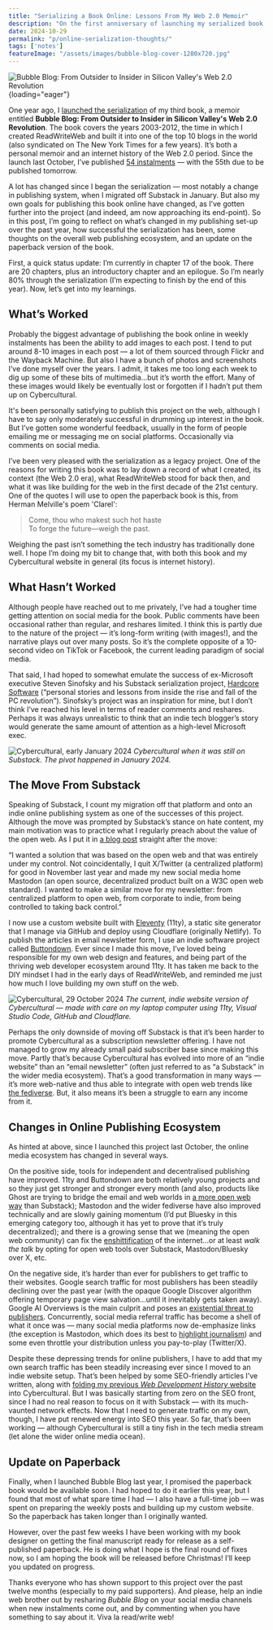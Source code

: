 ```yaml
---
title: "Serializing a Book Online: Lessons From My Web 2.0 Memoir"
description: "On the first anniversary of launching my serialized book, I reflect on what I've learned — including the pros and cons of my pivot from Substack newsletter to indie website."
date: 2024-10-29
permalink: "p/online-serialization-thoughts/"
tags: ['notes']
featureImage: "/assets/images/bubble-blog-cover-1280x720.jpg"
---
```


![Bubble Blog: From Outsider to Insider in Silicon Valley's Web 2.0 Revolution](/assets/images/33d48ded-f999-4173-8440-9d752446428b_3400x2134.jpg "Bubble Blog: From Outsider to Insider in Silicon Valley's Web 2.0 Revolution"){loading="eager"}

One year ago, I [launched the serialization](/p/bubble-blog-web20-memoir/) of my third book, a memoir entitled **Bubble Blog: From Outsider to Insider in Silicon Valley's Web 2.0 Revolution**. The book covers the years 2003-2012, the time in which I created ReadWriteWeb and built it into one of the top 10 blogs in the world (also syndicated on The New York Times for a few years). It’s both a personal memoir and an internet history of the Web 2.0 period. Since the launch last October, I’ve published [54 instalments](/p/roadmap-bubbleblog/) — with the 55th due to be published tomorrow.

A lot has changed since I began the serialization — most notably a change in publishing system, when I migrated off Substack in January. But also my own goals for publishing this book online have changed, as I’ve gotten further into the project (and indeed, am now approaching its end-point). So in this post, I’m going to reflect on what’s changed in my publishing set-up over the past year, how successful the serialization has been, some thoughts on the overall web publishing ecosystem, and an update on the paperback version of the book.

First, a quick status update: I’m currently in chapter 17 of the book. There are 20 chapters, plus an introductory chapter and an epilogue. So I’m nearly 80% through the serialization (I’m expecting to finish by the end of this year). Now, let’s get into my learnings.

## What’s Worked

Probably the biggest advantage of publishing the book online in weekly instalments has been the ability to add images to each post. I tend to put around 8-10 images in each post — a lot of them sourced through Flickr and the Wayback Machine. But also I have a bunch of photos and screenshots I’ve done myself over the years. I admit, it takes me too long each week to dig up some of these bits of multimedia…but it’s worth the effort. Many of these images would likely be eventually lost or forgotten if I hadn’t put them up on Cybercultural.

It's been personally satisfying to publish this project on the web, although I have to say only moderately successful in drumming up interest in the book. But I’ve gotten some wonderful feedback, usually in the form of people emailing me or messaging me on social platforms. Occasionally via comments on social media.

I’ve been very pleased with the serialization as a legacy project. One of the reasons for writing this book was to lay down a record of what I created, its context (the Web 2.0 era), what ReadWriteWeb stood for back then, and what it was like building for the web in the first decade of the 21st century. One of the quotes I will use to open the paperback book is this, from Herman Melville's poem 'Clarel':

> Come, thou who makest such hot haste\
To forge the future—weigh the past.

Weighing the past isn’t something the tech industry has traditionally done well. I hope I’m doing my bit to change that, with both this book and my Cybercultural website in general (its focus is internet history).

## What Hasn’t Worked

Although people have reached out to me privately, I’ve had a tougher time getting attention on social media for the book. Public comments have been occasional rather than regular, and reshares limited. I think this is partly due to the nature of the project — it’s long-form writing (with images!), and the narrative plays out over many posts. So it’s the complete opposite of a 10-second video on TikTok or Facebook, the current leading paradigm of social media.

That said, I had hoped to somewhat emulate the success of ex-Microsoft executive Steven Sinofsky and his Substack serialization project, [Hardcore Software](https://hardcoresoftware.learningbyshipping.com/) (“personal stories and lessons from inside the rise and fall of the PC revolution”). Sinofsky’s project was an inspiration for mine, but I don’t think I’ve reached his level in terms of reader comments and reshares. Perhaps it was always unrealistic to think that an indie tech blogger’s story would generate the same amount of attention as a high-level Microsoft exec.

![Cybercultural, early January 2024](/assets/images/cybercultural-jan24.jpg)
*Cybercultural when it was still on Substack. The pivot happened in January 2024.*

## The Move From Substack

Speaking of Substack, I count my migration off that platform and onto an indie online publishing system as one of the successes of this project. Although the move was prompted by Substack’s stance on hate content, my main motivation was to practice what I regularly preach about the value of the open web. As I put it in [a blog post](https://ricmac.org/2024/01/26/why-i-migrated-my-newsletter-from-substack-to-eleventy-and-buttondown/) straight after the move:

“I wanted a solution that was based on the open web and that was entirely under my control. Not coincidentally, I quit X/Twitter (a centralized platform) for good in November last year and made my new social media home Mastodon (an open source, decentralized product built on a W3C open web standard). I wanted to make a similar move for my newsletter: from centralized platform to open web, from corporate to indie, from being controlled to taking back control.”

I now use a custom website built with [Eleventy](https://www.11ty.dev/) (11ty), a static site generator that I manage via GitHub and deploy using Cloudflare (originally Netlify). To publish the articles in email newsletter form, I use an indie software project called [Buttondown](https://buttondown.email/). Ever since I made this move, I’ve loved being responsible for my own web design and features, and being part of the thriving web developer ecosystem around 11ty. It has taken me back to the DIY mindset I had in the early days of ReadWriteWeb, and reminded me just how much I love building my own stuff on the web.

![Cybercultural, 29 October 2024](/assets/images/Cybercultural-29oct2024b.jpeg)
*The current, indie website version of Cybercultural — made with care on my laptop computer using 11ty, Visual Studio Code, GitHub and Cloudflare.*

Perhaps the only downside of moving off Substack is that it’s been harder to promote Cybercultural as a subscription newsletter offering. I have not managed to grow my already small paid subscriber base since making this move. Partly that’s because Cybercultural has evolved into more of an “indie website” than an “email newsletter” (often just referred to as “a Substack” in the wider media ecosystem). That’s a good transformation in many ways — it’s more web-native and thus able to integrate with open web trends like [the fediverse](https://thenewstack.io/fediforum-showcases-new-fediverse-apps-and-developer-network/). But, it also means it’s been a struggle to earn any income from it.

## Changes in Online Publishing Ecosystem

As hinted at above, since I launched this project last October, the online media ecosystem has changed in several ways. 

On the positive side, tools for independent and decentralised publishing have improved. 11ty and Buttondown are both relatively young projects and so they just get stronger and stronger every month (and also, products like Ghost are trying to bridge the email and web worlds in [a more open web way](https://www.augment.ink/ghost-substack-discoverability/) than Substack); Mastodon and the wider fediverse have also improved technically and are slowly gaining momentum (I’d put Bluesky in this emerging category too, although it has yet to prove that it’s truly decentralized); and there is a growing sense that we (meaning the open web community) can fix the [enshittification](/enshittocene/) of the internet…or at least *walk the talk* by opting for open web tools over Substack, Mastodon/Bluesky over X, etc.

On the negative side, it’s harder than ever for publishers to get traffic to their websites. Google search traffic for most publishers has been steadily declining over the past year (with the opaque Google Discover algorithm offering temporary page view salvation…until it inevitably gets taken away). Google AI Overviews is the main culprit and poses an [existential threat to publishers](https://thenewstack.io/the-future-of-websites-in-the-age-of-ai-and-seo-decline/). Concurrently, social media referral traffic has become a shell of what it once was — many social media platforms now de-emphasize links (the exception is Mastodon, which does its best to [highlight journalism](https://blog.joinmastodon.org/2024/07/highlighting-journalism-on-mastodon/)) and some even throttle your distribution unless you pay-to-play (Twitter/X).

Despite these depressing trends for online publishers, I have to add that my own search traffic has been steadily increasing ever since I moved to an indie website setup. That’s been helped by some SEO-friendly articles I’ve written, along with [folding my previous *Web Development History* website](/p/redesign-and-wdh-migration/) into Cybercultural. But I was basically starting from zero on the SEO front, since I had no real reason to focus on it with Substack — with its much-vaunted network effects. Now that I need to generate traffic on my own, though, I have put renewed energy into SEO this year. So far, that’s been working — although Cybercultural is still a tiny fish in the tech media stream (let alone the wider online media ocean).

## Update on Paperback

Finally, when I launched Bubble Blog last year, I promised the paperback book would be available soon. I had hoped to do it earlier this year, but I found that most of what spare time I had — I also have a full-time job — was spent on preparing the weekly posts and building up my custom website. So the paperback has taken longer than I originally wanted.

However, over the past few weeks I have been working with my book designer on getting the final manuscript ready for release as a self-published paperback. He is doing what I hope is the final round of fixes now, so I am hoping the book will be released before Christmas! I’ll keep you updated on progress.

Thanks everyone who has shown support to this project over the past twelve months (especially to my paid supporters). And please, help an indie web brother out by resharing *Bubble Blog* on your social media channels when new instalments come out, and by commenting when you have something to say about it. Viva la read/write web!